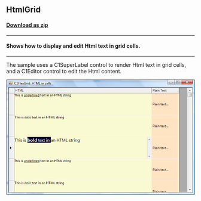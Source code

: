 ## HtmlGrid
#### [Download as zip](https://grapecity.github.io/DownGit/#/home?url=https://github.com/GrapeCity/ComponentOne-WinForms-Samples/tree/master/NetFramework\FlexGrid\VB\HtmlGrid)
____
#### Shows how to display and edit Html text in grid cells.
____
The sample uses a C1SuperLabel control to render Html text in grid cells, and a C1Editor control to edit the Html content.

![screenshot](screenshot.PNG)
